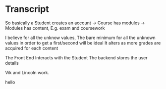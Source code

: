# Transcript


So basically a Student creates an account -> Course has modules ->  Modules has content, E.g. exam and coursework 

I believe for all the unknow values, 
The bare minimum for all the unknown values in order to get a first/second will be ideal 
It alters as more grades are acquired for each content 

The Front End Interacts with the Student 
The backend stores the user details 

Vik and Lincoln work. 

hello
